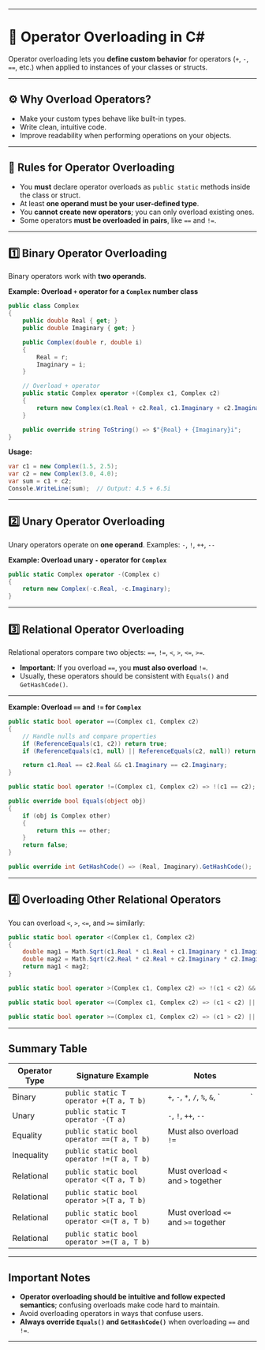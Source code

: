 

---

# 🔹 Operator Overloading in C\#

Operator overloading lets you **define custom behavior** for operators (`+`, `-`, `==`, etc.) when applied to instances of your classes or structs.

---

## ⚙️ Why Overload Operators?

* Make your custom types behave like built-in types.
* Write clean, intuitive code.
* Improve readability when performing operations on your objects.

---

## 📌 Rules for Operator Overloading

* You **must** declare operator overloads as `public static` methods inside the class or struct.
* At least **one operand must be your user-defined type**.
* You **cannot create new operators**; you can only overload existing ones.
* Some operators **must be overloaded in pairs**, like `==` and `!=`.

---

## 1️⃣ Binary Operator Overloading

Binary operators work with **two operands**.

**Example: Overload `+` operator for a `Complex` number class**

```csharp
public class Complex
{
    public double Real { get; }
    public double Imaginary { get; }

    public Complex(double r, double i)
    {
        Real = r;
        Imaginary = i;
    }

    // Overload + operator
    public static Complex operator +(Complex c1, Complex c2)
    {
        return new Complex(c1.Real + c2.Real, c1.Imaginary + c2.Imaginary);
    }

    public override string ToString() => $"{Real} + {Imaginary}i";
}
```

**Usage:**

```csharp
var c1 = new Complex(1.5, 2.5);
var c2 = new Complex(3.0, 4.0);
var sum = c1 + c2;
Console.WriteLine(sum);  // Output: 4.5 + 6.5i
```

---

## 2️⃣ Unary Operator Overloading

Unary operators operate on **one operand**. Examples: `-`, `!`, `++`, `--`

**Example: Overload unary `-` operator for `Complex`**

```csharp
public static Complex operator -(Complex c)
{
    return new Complex(-c.Real, -c.Imaginary);
}
```

---

## 3️⃣ Relational Operator Overloading

Relational operators compare two objects: `==`, `!=`, `<`, `>`, `<=`, `>=`.

* **Important:** If you overload `==`, you **must also overload** `!=`.
* Usually, these operators should be consistent with `Equals()` and `GetHashCode()`.

---

**Example: Overload `==` and `!=` for `Complex`**

```csharp
public static bool operator ==(Complex c1, Complex c2)
{
    // Handle nulls and compare properties
    if (ReferenceEquals(c1, c2)) return true;
    if (ReferenceEquals(c1, null) || ReferenceEquals(c2, null)) return false;

    return c1.Real == c2.Real && c1.Imaginary == c2.Imaginary;
}

public static bool operator !=(Complex c1, Complex c2) => !(c1 == c2);

public override bool Equals(object obj)
{
    if (obj is Complex other)
    {
        return this == other;
    }
    return false;
}

public override int GetHashCode() => (Real, Imaginary).GetHashCode();
```

---

## 4️⃣ Overloading Other Relational Operators

You can overload `<`, `>`, `<=`, and `>=` similarly:

```csharp
public static bool operator <(Complex c1, Complex c2)
{
    double mag1 = Math.Sqrt(c1.Real * c1.Real + c1.Imaginary * c1.Imaginary);
    double mag2 = Math.Sqrt(c2.Real * c2.Real + c2.Imaginary * c2.Imaginary);
    return mag1 < mag2;
}

public static bool operator >(Complex c1, Complex c2) => !(c1 < c2) && c1 != c2;

public static bool operator <=(Complex c1, Complex c2) => (c1 < c2) || (c1 == c2);

public static bool operator >=(Complex c1, Complex c2) => (c1 > c2) || (c1 == c2);
```

---

## Summary Table

| Operator Type | Signature Example                          | Notes                                |    |
| ------------- | ------------------------------------------ | ------------------------------------ | -- |
| Binary        | `public static T operator +(T a, T b)`     | `+`, `-`, `*`, `/`, `%`, `&`, \`     | \` |
| Unary         | `public static T operator -(T a)`          | `-`, `!`, `++`, `--`                 |    |
| Equality      | `public static bool operator ==(T a, T b)` | Must also overload `!=`              |    |
| Inequality    | `public static bool operator !=(T a, T b)` |                                      |    |
| Relational    | `public static bool operator <(T a, T b)`  | Must overload `<` and `>` together   |    |
| Relational    | `public static bool operator >(T a, T b)`  |                                      |    |
| Relational    | `public static bool operator <=(T a, T b)` | Must overload `<=` and `>=` together |    |
| Relational    | `public static bool operator >=(T a, T b)` |                                      |    |

---

## Important Notes

* **Operator overloading should be intuitive and follow expected semantics**; confusing overloads make code hard to maintain.
* Avoid overloading operators in ways that confuse users.
* **Always override `Equals()` and `GetHashCode()`** when overloading `==` and `!=`.

---
